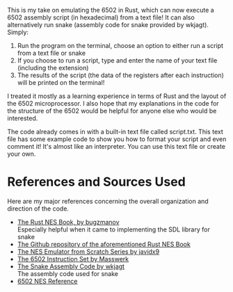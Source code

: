 This is my take on emulating the 6502 in Rust, which can now execute a 6502 assembly script (in hexadecimal) from a text file! It can also alternatively run snake (assembly code for snake provided by wkjagt). Simply:

1. Run the program on the terminal, choose an option to either run a script from a text file or snake
2. If you choose to run a script, type and enter the name of your text file (including the extension)
3. The results of the script (the data of the registers after each instruction) will be printed on the terminal!

I treated it mostly as a learning experience in terms of Rust and the layout of the 6502 microprocessor. I also hope that my explanations in the code for the structure of the 6502 would be helpful for anyone else who would be interested.

The code already comes in with a built-in text file called script.txt. This text file has some example code to show you how to format your script and even comment it! It's almost like an interpreter. You can use this text file or create your own.

# References and Sources Used 
Here are my major references concerning the overall organization and direction of the code. 
- [The Rust NES Book, by bugzmanov](https://bugzmanov.github.io/nes_ebook/chapter_1.html)
  <br>Especially helpful when it came to implementing the SDL library for snake
- [The Github repository of the aforementioned Rust NES Book](https://github.com/bugzmanov/nes_ebook)
- [The NES Emulator from Scratch Series by javidx9](https://www.youtube.com/@javidx9)
- [The 6502 Instruction Set by Masswerk](https://www.masswerk.at/6502/6502_instruction_set.html)
- [The Snake Assembly Code by wkjagt](https://gist.github.com/wkjagt/9043907)
  <br> The assembly code used for snake
- [6502 NES Reference](https://www.nesdev.org/obelisk-6502-guide/reference.html)
